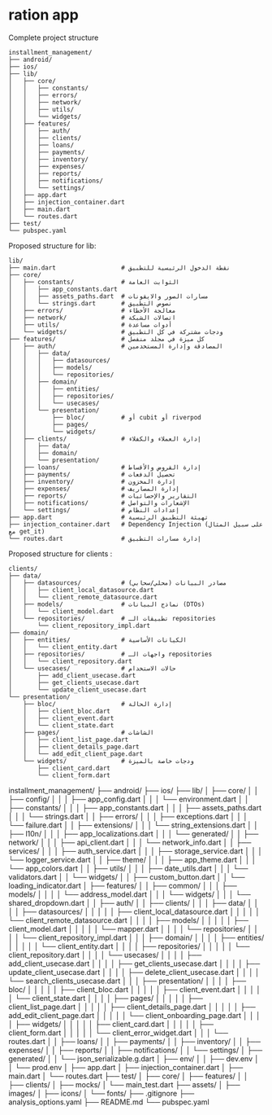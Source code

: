 # ration app
    

Complete project structure
    
    installment_management/
    ├── android/
    ├── ios/
    ├── lib/
    │   ├── core/
    │   │   ├── constants/
    │   │   ├── errors/
    │   │   ├── network/
    │   │   ├── utils/
    │   │   └── widgets/
    │   ├── features/
    │   │   ├── auth/
    │   │   ├── clients/
    │   │   ├── loans/
    │   │   ├── payments/
    │   │   ├── inventory/
    │   │   ├── expenses/
    │   │   ├── reports/
    │   │   ├── notifications/
    │   │   └── settings/
    │   ├── app.dart
    │   ├── injection_container.dart
    │   ├── main.dart
    │   └── routes.dart
    ├── test/
    └── pubspec.yaml
    

Proposed structure for lib:
    
    lib/
    ├── main.dart                  # نقطة الدخول الرئيسية للتطبيق
    ├── core/
    │   ├── constants/             # الثوابت العامة
    │   │   ├── app_constants.dart
    │   │   ├── assets_paths.dart  # مسارات الصور والايقونات
    │   │   └── strings.dart       # نصوص التطبيق
    │   ├── errors/                # معالجة الأخطاء
    │   ├── network/               # اتصالات الشبكة
    │   ├── utils/                 # أدوات مساعدة
    │   └── widgets/               # ودجات مشتركة في كل التطبيق
    ├── features/                  # كل ميزة في مجلد منفصل
    │   ├── auth/                  # المصادقة وإدارة المستخدمين
    │   │   ├── data/
    │   │   │   ├── datasources/
    │   │   │   ├── models/
    │   │   │   └── repositories/
    │   │   ├── domain/
    │   │   │   ├── entities/
    │   │   │   ├── repositories/
    │   │   │   └── usecases/
    │   │   └── presentation/
    │   │       ├── bloc/          # أو cubit أو riverpod
    │   │       ├── pages/
    │   │       └── widgets/
    │   ├── clients/               # إدارة العملاء والكفلاء
    │   │   ├── data/
    │   │   ├── domain/
    │   │   └── presentation/
    │   ├── loans/                 # إدارة القروض والأقساط
    │   ├── payments/              # تحصيل الدفعات
    │   ├── inventory/             # إدارة المخزون
    │   ├── expenses/              # إدارة المصاريف
    │   ├── reports/               # التقارير والإحصائيات
    │   ├── notifications/         # الإشعارات والتواصل
    │   └── settings/              # إعدادات النظام
    ├── app.dart                   # تهيئة التطبيق الرئيسية
    ├── injection_container.dart   # Dependency Injection (على سبيل المثال مع get_it)
    └── routes.dart                # إدارة مسارات التطبيق
    
    
    

Proposed structure for clients :
    
    clients/
    ├── data/
    │   ├── datasources/           # مصادر البيانات (محلي/سحابي)
    │   │   ├── client_local_datasource.dart
    │   │   └── client_remote_datasource.dart
    │   ├── models/                # نماذج البيانات (DTOs)
    │   │   └── client_model.dart
    │   └── repositories/          # تطبيقات الـ repositories
    │       └── client_repository_impl.dart
    ├── domain/
    │   ├── entities/              # الكيانات الأساسية
    │   │   └── client_entity.dart
    │   ├── repositories/          # واجهات الـ repositories
    │   │   └── client_repository.dart
    │   └── usecases/              # حالات الاستخدام
    │       ├── add_client_usecase.dart
    │       ├── get_clients_usecase.dart
    │       └── update_client_usecase.dart
    └── presentation/
        ├── bloc/                  # إدارة الحالة
        │   ├── client_bloc.dart
        │   ├── client_event.dart
        │   └── client_state.dart
        ├── pages/                 # الشاشات
        │   ├── client_list_page.dart
        │   ├── client_details_page.dart
        │   └── add_edit_client_page.dart
        └── widgets/               # ودجات خاصة بالميزة
            ├── client_card.dart
            └── client_form.dart





installment_management/
    ├── android/
    ├── ios/
    ├── lib/
        │   ├── core/
        │   │   ├── config/
        │   │   │   ├── app_config.dart
        │   │   │   └── environment.dart
        │   │   ├── constants/
        │   │   │   ├── app_constants.dart
        │   │   │   ├── assets_paths.dart
        │   │   │   └── strings.dart
        │   │   ├── errors/
        │   │   │   ├── exceptions.dart
        │   │   │   └── failure.dart
        │   │   ├── extensions/
        │   │   │   └── string_extensions.dart
        │   │   ├── l10n/
        │   │   │   ├── app_localizations.dart
        │   │   │   └── generated/
        │   │   ├── network/
        │   │   │   ├── api_client.dart
        │   │   │   └── network_info.dart
        │   │   ├── services/
        │   │   │   ├── auth_service.dart
        │   │   │   ├── storage_service.dart
        │   │   │   └── logger_service.dart
        │   │   ├── theme/
        │   │   │   ├── app_theme.dart
        │   │   │   └── app_colors.dart
        │   │   ├── utils/
        │   │   │   ├── date_utils.dart
        │   │   │   └── validators.dart
        │   │   └── widgets/
        │   │       ├── custom_button.dart
        │   │       └── loading_indicator.dart
        │   ├── features/
        │   │   ├── common/
        │   │   │   ├── models/
        │   │   │   │   └── address_model.dart
        │   │   │   └── widgets/
        │   │   │       └── shared_dropdown.dart
        │   │   ├── auth/
        │   │   ├── clients/
        │   │   │   ├── data/
        │   │   │   │   ├── datasources/
        │   │   │   │   │   ├── client_local_datasource.dart
        │   │   │   │   │   └── client_remote_datasource.dart
        │   │   │   │   ├── models/
        │   │   │   │   │   ├── client_model.dart
        │   │   │   │   │   └── mapper.dart
        │   │   │   │   └── repositories/
        │   │   │   │       └── client_repository_impl.dart
        │   │   │   ├── domain/
        │   │   │   │   ├── entities/
        │   │   │   │   │   └── client_entity.dart
        │   │   │   │   ├── repositories/
        │   │   │   │   │   └── client_repository.dart
        │   │   │   │   └── usecases/
        │   │   │   │       ├── add_client_usecase.dart
        │   │   │   │       ├── get_clients_usecase.dart
        │   │   │   │       ├── update_client_usecase.dart
        │   │   │   │       ├── delete_client_usecase.dart
        │   │   │   │       └── search_clients_usecase.dart
        │   │   │   ├── presentation/
        │   │   │   │   ├── bloc/
        │   │   │   │   │   ├── client_bloc.dart
        │   │   │   │   │   ├── client_event.dart
        │   │   │   │   │   └── client_state.dart
        │   │   │   │   ├── pages/
        │   │   │   │   │   ├── client_list_page.dart
        │   │   │   │   │   ├── client_details_page.dart
        │   │   │   │   │   ├── add_edit_client_page.dart
        │   │   │   │   │   └── client_onboarding_page.dart
        │   │   │   │   ├── widgets/
        │   │   │   │   │   ├── client_card.dart
        │   │   │   │   │   ├── client_form.dart
        │   │   │   │   │   └── client_error_widget.dart
        │   │   │   └── routes.dart
        │   │   ├── loans/
        │   │   ├── payments/
        │   │   ├── inventory/
        │   │   ├── expenses/
        │   │   ├── reports/
        │   │   ├── notifications/
        │   │   └── settings/
        │   ├── generated/
        │   │   └── json_serializable.g.dart
        │   ├── env/
        │   │   ├── dev.env
        │   │   └── prod.env
        │   ├── app.dart
        │   ├── injection_container.dart
        │   ├── main.dart
        │   └── routes.dart
        ├── test/
        │   ├── core/
        │   ├── features/
        │   │   ├── clients/
        │   ├── mocks/
        │   └── main_test.dart
        ├── assets/
        │   ├── images/
        │   ├── icons/
        │   └── fonts/
        ├── .gitignore
        ├── analysis_options.yaml
        ├── README.md
        └── pubspec.yaml
